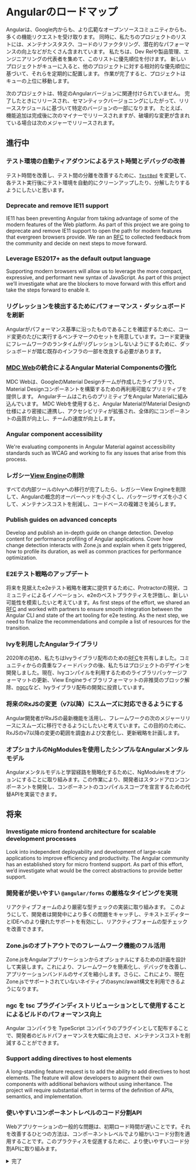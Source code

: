 # Angularのロードマップ

Angularは、Google内からも、より広範なオープンソースコミュニティからも、多くの機能リクエストを受け取ります。 同時に、私たちのプロジェクトのリストには、メンテナンスタスク、コードのリファクタリング、潜在的なパフォーマンスの向上などがたくさん含まれています。 私たちは、Dev Relや製品管理、エンジニアリングの代表者を集めて、このリストに優先順位を付けます。 新しいプロジェクトがキューに入ると、他のプロジェクトに対する相対的な優先順位に基づいて、それらを定期的に配置します。 作業が完了すると、プロジェクトはキューの上位に移動します。

次のプロジェクトは、特定のAngularバージョンに関連付けられていません。 完了したときにリリースされ、セマンティックバージョニングにしたがって、リリーススケジュールに基づいて特定のバージョンの一部になります。 たとえば、機能追加は完成後に次のマイナーでリリースされますが、破壊的な変更が含まれている場合は次のメジャーでリリースされます。

## 進行中

### テスト環境の自動ティアダウンによるテスト時間とデバッグの改善

テスト時間を改善し、テスト間の分離を改善するために、<code>[TestBed](https://angular.io/api/core/testing/TestBed)</code> を変更して、各テスト実行後にテスト環境を自動的にクリーンアップしたり、分解したりするようにしたいと思います。

### Deprecate and remove IE11 support

IE11 has been preventing Angular from taking advantage of some of the modern features of the Web platform. As part of this project we are going to deprecate and remove IE11 support to open the path for modern features that evergreen browsers provide. We ran an [RFC](https://github.com/angular/angular/issues/41840) to collected feedback from the community and decide on next steps to move forward.

### Leverage ES2017+ as the default output language

Supporting modern browsers will allow us to leverage the more compact, expressive, and performant new syntax of JavaScript. As part of this project we’ll investigate what are the blockers to move forward with this effort and take the steps forward to enable it.

### リグレッションを検出するためにパフォーマンス・ダッシュボードを刷新

Angularがパフォーマンス基準に沿ったものであることを確認するために、コード変更のたびに実行するベンチマークのセットを用意しています。コード変更後にフレームワークのランタイムがリグレッションしないようにするために、ダッシュボードが踏む既存のインフラの一部を改良する必要があります。

### [MDC Web](https://material.io/develop/web/)の統合によるAngular Material Componentsの強化

MDC Webは、GoogleのMaterial Designチームが作成したライブラリで、Material Designコンポーネントを構築するための再利用可能なプリミティブを提供します。 AngularチームはこれらのプリミティブをAngular Materialに組み込んでいます。 MDC Webを使用すると、Angular MaterialがMaterial Designの仕様により密接に連携し、アクセシビリティが拡張され、全体的にコンポーネントの品質が向上し、チームの速度が向上します。

### Angular component accessibility

We're evaluating components in Angular Material against accessibility standards such as WCAG and working to fix any issues that arise from this process.

### レガシー[View Engine](https://angular.io/guide/ivy)の削除

すべての内部ツールのIvyへの移行が完了したら、レガシーView Engineを削除して、Angularの概念的オーバーヘッドを小さくし、パッケージサイズを小さくして、メンテナンスコストを削減し、コードベースの複雑さを減らします。

### Publish guides on advanced concepts

Develop and publish an in-depth guide on change detection. Develop content for performance profiling of Angular applications. Cover how change detection interacts with Zone.js and explain when it gets triggered, how to profile its duration, as well as common practices for performance optimization.

### E2Eテスト戦略のアップデート

将来を見据えたe2eテスト戦略を確実に提供するために、Protractorの現状、コミュニティによるイノベーション、e2eのベストプラクティスを評価し、新しい可能性を模索したいと考えています。As first steps of the effort, we shared an [RFC](https://github.com/angular/protractor/issues/5502) and worked with partners to ensure smooth integration between the Angular CLI and state of the art tooling for e2e testing. As the next step, we need to finalize the recommendations and compile a list of resources for the transition.

### Ivyを利用したAngularライブラリ

2020年の初め、私たちはIvyライブラリ配布のための[RFC](https://github.com/angular/angular/issues/38366)を共有しました。コミュニティからの貴重なフィードバックの後、私たちはプロジェクトのデザインを開発しました。現在、Ivyコンパイルを利用するためのライブラリパッケージフォーマットの更新、View Engineライブラリフォーマットの非推奨のブロック解除、[ngcc](https://angular.io/guide/glossary#ngcc)など、Ivyライブラリ配布の開発に投資しています。

### 将来のRxJSの変更（v7以降）にスムーズに対応できるようにする

Angular開発者がRxJSの最新機能を活用し、フレームワークの次のメジャーリリースにスムーズに移行できるようにしたいと考えています。この目的のために、RxJSのv7以降の変更の範囲を調査および文書化し、更新戦略を計画します。

### オプショナルのNgModulesを使用したシンプルなAngularメンタルモデル

Angularメンタルモデルと学習経路を簡略化するために、NgModulesをオプションにすることに取り組みます。この作業により、開発者はスタンドアロンコンポーネントを開発し、コンポーネントのコンパイルスコープを宣言するための代替APIを実装できます。

## 将来

### Investigate micro frontend architecture for scalable development processes

Look into independent deployability and development of large-scale applications to improve efficiency and productivity. The Angular community has an established story for micro frontend support. As part of this effort, we’d investigate what would be the correct abstractions to provide better support.

### 開発者が使いやすい `@angular/forms` の厳格なタイピングを実現

リアクティブフォームのより厳密な型チェックの実装に取り組みます。 このようにして、開発者は開発中により多くの問題をキャッチし、テキストエディターとIDEへのより優れたサポートを有効にし、リアクティブフォームの型チェックを改善できます。

### Zone.jsのオプトアウトでのフレームワーク機能のフル活用

Zone.jsをAngularアプリケーションからオプショナルにするための計画を設計して実装します。これにより、フレームワークを簡素化し、デバッグを改善し、アプリケーションバンドルのサイズを縮小します。さらに、これにより、現在Zone.jsでサポートされていないネイティブのasync/await構文を利用できるようになります。

### ngc を tsc プラグインディストリビューションとして使用することによるビルドのパフォーマンス向上

Angular コンパイラを TypeScript コンパイラのプラグインとして配布することで、開発者のビルドパフォーマンスを大幅に向上させ、メンテナンスコストを削減することができます。

### Support adding directives to host elements

A long-standing feature request is to add the ability to add directives to host elements. The feature will allow developers to augment their own components with additional behaviors without using inheritance. The project will require substantial effort in terms of the definition of APIs, semantics, and implementation.

### 使いやすいコンポーネントレベルのコード分割API

Webアプリケーションの一般的な問題は、初期ロード時間が遅いことです。それを改善するひとつの方法は、コンポーネントレベルでより細かいコード分割を適用することです。このプラクティスを促進するために、より使いやすいコード分割APIに取り組みます。

<details class="roadmap-done-details">
<summary class="roadmap-done-summary">完了</summary>

### Accelerated debugging and performance profiling with Angular DevTools

_Completed Q2 2021_

デバッグやパフォーマンスプロファイリングのためのユーティリティを提供するAngularの開発ツールに取り組んでいます。このプロジェクトでは、Angularアプリケーションのコンポーネント構造や変更検知を開発者が理解できるようにすることを目的としています。

### 統合されたAngularのバージョニングとブランチでリリースを効率化

_Completed Q2 2021_

Angularの複数のGitHubリポジトリ（[angular/angular](https://github.com/angular/angular)、[angular/angular-cli](https://github.com/angular/angular-cli)、および[angular/components](https://github.com/angular/components)）間でリリース管理ツールを統合したいと考えています。この取り組みにより、インフラストラクチャの再利用、プロセスの統一と簡素化、リリースプロセスの信頼性の向上が可能になります。

### コミットメッセージの標準化による開発者の一貫性の向上

_Completed Q2 2021_

開発プロセスに一貫性を持たせ、インフラストラクチャツールを再利用するために、Angularリポジトリ全体（[angular/angular](https://github.com/angular/angular)、[angular/components](https://github.com/angular/components)、および[angular/angular-cli](https://github.com/angular/angular-cli)）でコミットメッセージの要件と準拠を統一したいと考えています。

### Angularの言語サービスをIvyに移行する

_Completed Q2 2021_

このプロジェクトの目標は、言語サービスをIvyに移行することでエクスペリエンスを向上させ、レガシーな依存関係を取り除くことです。現在、言語サービスは Ivy アプリケーションでも View Engine コンパイラと型チェックを使用しています。私たちは、アプリケーションの動作に合わせてAngular LanguageサービスにIvyのテンプレートパーサーと改良された型チェックを使用したいと考えています。また、今回の移行はView Engineの削除のブロック解除に向けた一歩となり、Angularの簡素化、npmのパッケージサイズの縮小、フレームワークの保守性の向上につながります。

### ネイティブな[Trusted Types](https://web.dev/trusted-types/)でAngularのセキュリティを強化する

_Completed Q2 2021_

Googleのセキュリティチームと協力して、新しいTrusted Types APIのサポートを追加します。 このWebプラットフォームAPIは、開発者がより安全なWebアプリケーションを構築するのに役立ちます。

### Angular CLI webpack 5でビルド速度とバンドルサイズを最適化

_Completed Q2 2021_

v11リリースの一環として、Angular CLIでwebpack 5のオプトインプレビューを導入しました。安定性を確保するために、ビルド速度とバンドルサイズの改善を可能にするための実装を引き続きイテレーションしていきます。

### ユニバーサルアプリケーションにおける重要なスタイルのインライン化によるアプリケーション高速化

_Completed Q1 2021_

外部スタイルシートの読み込みはブロッキング操作であり、ブラウザは参照されているすべての CSS を読み込むまでアプリケーションのレンダリングを開始できないことを意味します。ページのヘッダーにレンダーブロッキングリソースがあると、そのロードパフォーマンスに大きな影響を与える可能性があり、たとえば、[First contentful paint](https://web.dev/first-contentful-paint/)などです。アプリケーションを高速化するために、Google Chrome チームと協力して、重要な CSS をインライン化し、残りのスタイルを非同期にロードします。

### よりよいAngularエラーメッセージでデバッグを改善

_Completed Q1 2021_

エラーメッセージは、開発者がそれらを解決するのに役立つ実用的な情報が限られていることがよくあります。私たちは、よりスムーズなデバッグ体験を保証するために、関連するコード、開発ガイド、およびその他の資料を追加することで、エラーメッセージをより発見しやすくするために取り組んでいます。

### 刷新された入門ドキュメントによる開発者のオンボーディングの改善

_Completed Q1 2021_

ユーザーの学習ジャーニーを再定義し、入門ドキュメントを更新します。 Angularの利点とその機能を探る方法を明確に述べ、開発者が可能な限り短時間でフレームワークに習熟できるようにガイダンスを提供します。

### Expand component harnesses best practices

_Completed Q1 2021_

Angular CDK introduced the concept of [component test harnesses](https://material.angular.io/cdk/test-harnesses) to Angular in version 9. Test harnesses allow component authors to create supported APIs for testing component interactions. We're continuing to improve this harness infrastructure and clarifying the best practices around using harnesses. We're also working to drive more harness adoption inside of Google.

### Author a guide for content projection

_Completed Q2 2021_

Content projection is a core Angular concept that does not have the presence it deserves in the documentation. As part of this project we want to identify the core use cases and concepts for content projection and document them.

### Migrate to ESLint

_Completed Q4 2020_

With the deprecation of TSLint we will be moving to ESLint. As part of the process, we will work on ensuring backward compatibility with our current recommended TSLint configuration, implement a migration strategy for existing Angular applications and introduce new tooling to the Angular CLI toolchain.

### Operation Bye Bye Backlog (aka Operation Byelog) 

_Completed Q4 2020_

We are actively investing up to 50% of our engineering capacity on triaging issues and PRs until we have a clear understanding of broader community needs. After that, we'll commit up to 20% of our engineering capacity to keep up with new submissions promptly.

</details>
